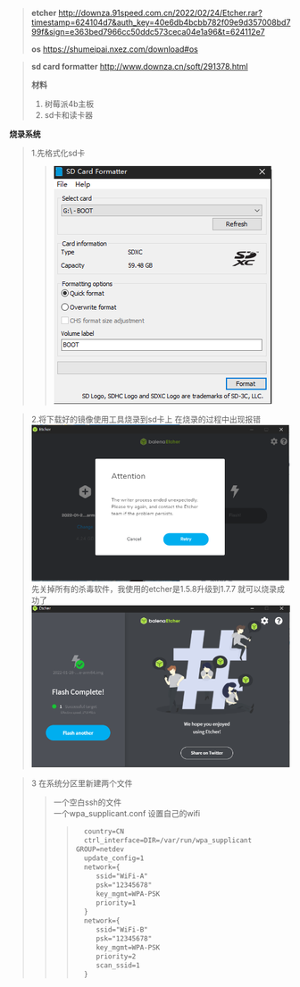 > **etcher**
http://downza.91speed.com.cn/2022/02/24/Etcher.rar?timestamp=624104d7&auth_key=40e6db4bcbb782f09e9d357008bd799f&sign=e363bed7966cc50ddc573ceca04e1a96&t=624112e7
>
>**os**
https://shumeipai.nxez.com/download#os

>**sd card formatter**
http://www.downza.cn/soft/291378.html
>
>**材料**
 >1. 树莓派4b主板
 >2. sd卡和读卡器
 
 **烧录系统** 
 >1.先格式化sd卡
 >>![sd.png](..//images//sd.png)

 >2.将下载好的镜像使用工具烧录到sd卡上
 在烧录的过程中出现报错
 ![etcher_error.png](..//images//etcher_error.png)
 先关掉所有的杀毒软件，我使用的etcher是1.5.8升级到1.7.7 就可以烧录成功了
 ![etcher_success.png](..//images//etcher_success.png)

 >3 在系统分区里新建两个文件
 >>一个空白ssh的文件  
 >>一个wpa_supplicant.conf 设置自己的wifi
>>>
>>>       country=CN
>>>       ctrl_interface=DIR=/var/run/wpa_supplicant GROUP=netdev
>>>       update_config=1
>>>       network={
>>>          ssid="WiFi-A"
>>>          psk="12345678"
>>>          key_mgmt=WPA-PSK
>>>          priority=1
>>>       }
>>>       network={
>>>          ssid="WiFi-B"
>>>          psk="12345678"
>>>          key_mgmt=WPA-PSK
>>>          priority=2
>>>          scan_ssid=1
>>>       }  

  
